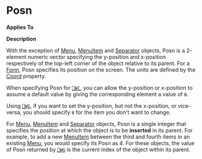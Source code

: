 




<h1 class="heading"><span class="name">Posn</span></h1>

**Applies To**


**Description**


With the exception of [Menu](../a-z/menu.md), [MenuItem](../a-z/menuitem.md) and [Separator](../a-z/separator.md) objects, Posn is a 2-element numeric vector specifying the y-position and x-position respectively of the top-left corner of the object relative to its parent. For a [Form](../a-z/form.md), Posn specifies its position on the screen. The units are defined by the [Coord](../a-z/coord.md) property.


When specifying Posn for [`⎕WC`](../../Language/System%20Functions/wc.htm), you can allow the y-position or x-position to assume a default value by giving the corresponding element a value of `⍬`.


Using [`⎕WS`](../../Language/System%20Functions/ws.htm), if you want to set the y-position, but not the x-position, or vice-versa, you should specify `⍬` for the item you don't want to change.


For [Menu](../a-z/menu.md), [MenuItem](../a-z/menuitem.md) and [Separator](../a-z/separator.md) objects, Posn is a single integer that specifies the position at which the object is to be **inserted** in its parent. For example, to add a new [MenuItem](../a-z/menuitem.md) between the third and fourth items in an existing [Menu](../a-z/menu.md), you would specify its Posn as 4. For these objects, the value of Posn returned by [`⎕WG`](../../Language/System%20Functions/wg.htm) is the current index of the object within its parent.



